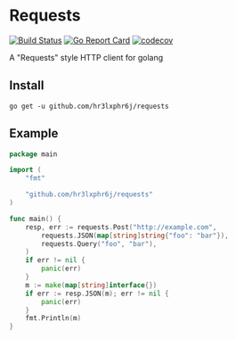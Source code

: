 # Requests

[![Build Status](https://travis-ci.org/hr3lxphr6j/requests.svg?branch=master)](https://travis-ci.org/hr3lxphr6j/requests)
[![Go Report Card](https://goreportcard.com/badge/github.com/hr3lxphr6j/requests)](https://goreportcard.com/report/github.com/hr3lxphr6j/requests)
[![codecov](https://codecov.io/gh/hr3lxphr6j/requests/branch/master/graph/badge.svg)](https://codecov.io/gh/hr3lxphr6j/requests)

A "Requests" style HTTP client for golang

## Install

```shell
go get -u github.com/hr3lxphr6j/requests
```

## Example

```go
package main

import (
	"fmt"

	"github.com/hr3lxphr6j/requests"
)

func main() {
	resp, err := requests.Post("http://example.com",
		requests.JSON(map[string]string{"foo": "bar"}),
		requests.Query("foo", "bar"),
	)
	if err != nil {
		panic(err)
	}
	m := make(map[string]interface{})
	if err := resp.JSON(m); err != nil {
		panic(err)
	}
	fmt.Println(m)
}
```
